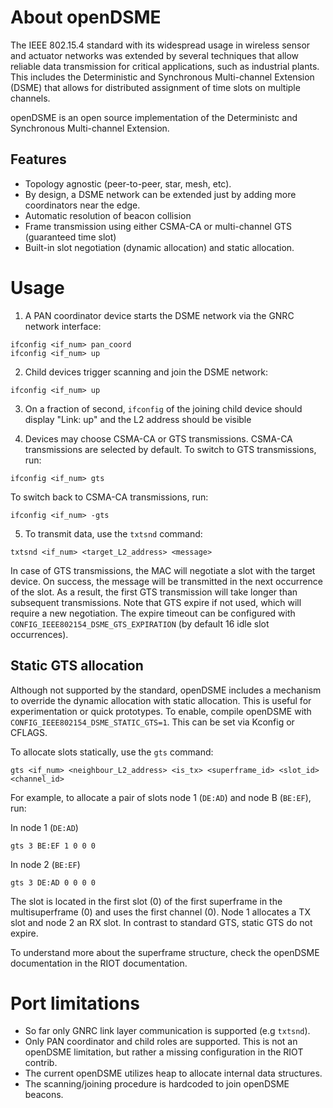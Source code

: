# About openDSME

The IEEE 802.15.4 standard with its widespread usage in wireless sensor and
actuator networks was extended by several techniques that allow reliable data
transmission for critical applications, such as industrial plants. This
includes the Deterministic and Synchronous Multi-channel Extension (DSME) that
allows for distributed assignment of time slots on multiple channels.

openDSME is an open source implementation of the Deterministc and
Synchronous Multi-channel Extension.

## Features

- Topology agnostic (peer-to-peer, star, mesh, etc).
- By design, a DSME network can be extended just by adding more coordinators near the edge.
- Automatic resolution of beacon collision
- Frame transmission using either CSMA-CA or multi-channel GTS (guaranteed time slot)
- Built-in slot negotiation (dynamic allocation) and static allocation.

# Usage
1. A PAN coordinator device starts the DSME network via the GNRC network interface:
```
ifconfig <if_num> pan_coord
ifconfig <if_num> up
```

2. Child devices trigger scanning and join the DSME network:
```
ifconfig <if_num> up
```

3. On a fraction of second, `ifconfig` of the joining child device
should display "Link: up" and the L2 address should be visible

4. Devices may choose CSMA-CA or GTS transmissions. CSMA-CA transmissions are
selected by default. To switch to GTS transmissions, run:

```
ifconfig <if_num> gts
```

To switch back to CSMA-CA transmissions, run:
```
ifconfig <if_num> -gts
```
5. To transmit data, use the `txtsnd` command:
```
txtsnd <if_num> <target_L2_address> <message>
```
In case of GTS transmissions, the MAC will negotiate a slot with the target
device. On success, the message will be transmitted in the next occurrence of
the slot. As a result, the first GTS transmission will take longer than
subsequent transmissions.
Note that GTS expire if not used, which will require a new negotiation.
The expire timeout can be configured with `CONFIG_IEEE802154_DSME_GTS_EXPIRATION`
(by default 16 idle slot occurrences).

## Static GTS allocation
Although not supported by the standard, openDSME includes a mechanism to override
the dynamic allocation with static allocation. This is useful for experimentation
or quick prototypes.
To enable, compile openDSME with `CONFIG_IEEE802154_DSME_STATIC_GTS=1`. This can
be set via Kconfig or CFLAGS.

To allocate slots statically, use the `gts` command:
```
gts <if_num> <neighbour_L2_address> <is_tx> <superframe_id> <slot_id> <channel_id>
```

For example, to allocate a pair of slots node 1 (`DE:AD`) and node
B (`BE:EF`), run:

In node 1 (`DE:AD`)
```
gts 3 BE:EF 1 0 0 0
```
In node 2 (`BE:EF`)
```
gts 3 DE:AD 0 0 0 0
```

The slot is located in the first slot (0) of the first superframe in the
multisuperframe (0) and uses the first channel (0). Node 1 allocates a TX slot
and node 2 an RX slot.
In contrast to standard GTS, static GTS do not expire.

To understand more about the superframe structure, check the openDSME
documentation in the RIOT documentation.

# Port limitations
- So far only GNRC link layer communication is supported (e.g `txtsnd`).
- Only PAN coordinator and child roles are supported. This is not an
  openDSME limitation, but rather a missing configuration in the RIOT contrib.
- The current openDSME utilizes heap to allocate internal data structures.
- The scanning/joining procedure is hardcoded to join openDSME beacons.
